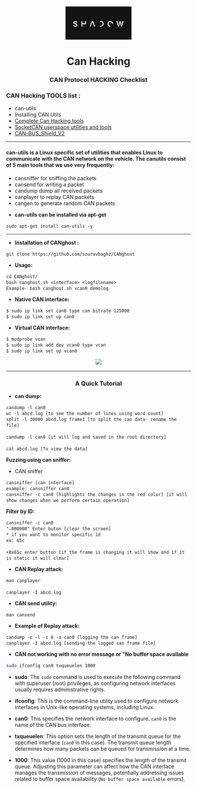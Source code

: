 <p align="center">
  <img  width="180" src="ghost.png" />
</p>

<h1 align="center"> <b>Can Hacking</b></h1>
<h3 align="center"><b>CAN Protocol HACKING Checklist</b></h3> 

### CAN Hacking TOOLS list :

* can-utils
* Installing CAN Utils
* [Complete Can Hacking tools](https://github.com/iDoka/awesome-canbus)
* [SocketCAN userspace utilities and tools](https://github.com/linux-can/can-utils)
* [CAN-BUS_Shield_V2](https://wiki.dfrobot.com/CAN-BUS_Shield_V2__SKU__DFR0370_)

***

#### can-utils is a Linux specific set of utilities that enables Linux to communicate with the CAN network on the vehicle. The canutils consist of 5 main tools that we use very frequently:
- cansniffer for sniffing the packets
- cansend for writing a packet
- candump dump all received packets
- canplayer to replay CAN packets
- cangen to generate random CAN packets
 + **can-utils can be installed via apt-get**
 ```
 sudo apt-get install can-utils -y
 ```
 ***
 
 + **Installation of CANghost :**
 ```
 git clone https://github.com/souravbaghz/CANghost
 ```
 + **Usage:**
 ```
 cd CANghost/
 bash canghost.sh <interface> <logfilename>
 Example- bash canghost.sh vcan0 demolog
 ```
 
  + **Native CAN interface:**
 ``` 
 $ sudo ip link set can0 type can bitrate 125000
 $ sudo ip link set up can0
 ```
  
 + **Virtual CAN interface:**
  ```
 $ modprobe vcan
 $ sudo ip link add dev vcan0 type vcan
 $ sudo ip link set up vcan0
 ```
 
 
 <p align="center">
  <img  width="900" src="Screenshot.png" />
</p>

 ***
 <h3 align="center"><b>A Quick Tutorial</b></h3> 
 
 + **can dump:**
 ```
 candump -l can0 
 wc -l abcd.log [to see the number of lines using word count]
 split -l 30000 abcd.log frame1 [to split the can data- rename the file]
 
 candump -l can0 [it will log and saved in the root directory]

 cat abcd.log [To view the data]

 ```
 
  **Fuzzing using can sniffer:**
 * CAN sniffer
 ```
 cansniffer [can interface]
 example: cansniffer can0
 cansniffer -c can0 [highlights the changes in the red color] [it will show changes when we perform certain operation]
 ```
  **Filter by ID:**
 ```
 cansniffer -c can0
 "-000000" Enter buton [clear the screen]
* if you want to monitor specific id
 ex: 65c

 +0x65c enter button [if the frame is changing it will show and if it is static it will clear]
 ```
 
 + **CAN Replay attack:**
 ```
 man canplayer
 
 canplayer -I abcd.log
 ```
 
  + **CAN send utility:**
 ```
 man cansend
 ```
 
   + **Example of Replay attack:**
 ```
 candump -c -l -s 0 -a can0 [logging the can frame]
 canplayer -I abcd.log [sending the logged can frame file]
 ```

  + **CAN not working with no error message or "No buffer space available**

```bash
sudo ifconfig can0 txqueuelen 1000
```

- **sudo**: The `sudo` command is used to execute the following command with superuser (root) privileges, as configuring network interfaces usually requires administrative rights.

- **ifconfig**: This is the command-line utility used to configure network interfaces in Unix-like operating systems, including Linux.

- **can0**: This specifies the network interface to configure. `can0` is the name of the CAN bus interface.

- **txqueuelen**: This option sets the length of the transmit queue for the specified interface (`can0` in this case). The transmit queue length determines how many packets can be queued for transmission at a time.

- **1000**: This value (1000 in this case) specifies the length of the transmit queue. Adjusting this parameter can affect how the CAN interface manages the transmission of messages, potentially addressing issues related to buffer space availability (`No buffer space available` errors).


 
